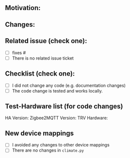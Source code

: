 ## Motivation:

## Changes:

## Related issue (check one):

- [ ] fixes #<issue number goes here>
- [ ] There is no related issue ticket

## Checklist (check one):

- [ ] I did not change any code (e.g. documentation changes)
- [ ] The code change is tested and works locally.

## Test-Hardware list (for code changes)

<!-- Please specify the hardware/software which was used to test the code locally: -->

HA Version:
Zigbee2MQTT Version:
TRV Hardware:

## New device mappings

<!-- If a new device mapping has been added, please make sure to fill in this checklist: -->

- [ ] I avoided any changes to other device mappings
- [ ] There are no changes in `climate.py`

<!-- If you changed the `climate.py` please create a dedicated PR for this. -->

